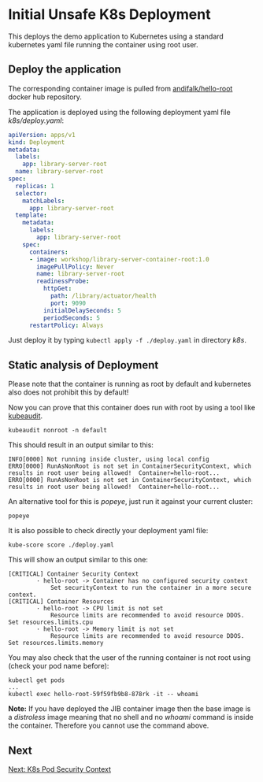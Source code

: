 # Initial Unsafe K8s Deployment

This deploys the demo application to Kubernetes using a standard kubernetes yaml file
running the container using root user.
  
## Deploy the application

The corresponding container image is pulled from [andifalk/hello-root](https://cloud.docker.com/repository/registry-1.docker.io/andifalk/hello-root) docker hub repository.

The application is deployed using the following deployment yaml file _k8s/deploy.yaml_:

```yaml
apiVersion: apps/v1
kind: Deployment
metadata:
  labels:
    app: library-server-root
  name: library-server-root
spec:
  replicas: 1
  selector:
    matchLabels:
      app: library-server-root
  template:
    metadata:
      labels:
        app: library-server-root
    spec:
      containers:
      - image: workshop/library-server-container-root:1.0
        imagePullPolicy: Never
        name: library-server-root
        readinessProbe:
          httpGet:
            path: /library/actuator/health
            port: 9090
          initialDelaySeconds: 5
          periodSeconds: 5
      restartPolicy: Always
```

Just deploy it by typing ```kubectl apply -f ./deploy.yaml``` in directory _k8s_.

## Static analysis of Deployment

Please note that the container is running as root by default and kubernetes
also does not prohibit this by default!

Now you can prove that this container does run with root by using a tool like [kubeaudit](https://github.com/Shopify/kubeaudit).

```shell
kubeaudit nonroot -n default
```

This should result in an output similar to this:

```shell
INFO[0000] Not running inside cluster, using local config
ERRO[0000] RunAsNonRoot is not set in ContainerSecurityContext, which results in root user being allowed!  Container=hello-root...
ERRO[0000] RunAsNonRoot is not set in ContainerSecurityContext, which results in root user being allowed!  Container=hello-root...
```

An alternative tool for this is _popeye_, just run it against your current cluster:

```shell
popeye
```

It is also possible to check directly your deployment yaml file:

```shell
kube-score score ./deploy.yaml
```

This will show an output similar to this one:

```shell
[CRITICAL] Container Security Context
        · hello-root -> Container has no configured security context
            Set securityContext to run the container in a more secure context.
[CRITICAL] Container Resources
        · hello-root -> CPU limit is not set
            Resource limits are recommended to avoid resource DDOS. Set resources.limits.cpu
        · hello-root -> Memory limit is not set
            Resource limits are recommended to avoid resource DDOS. Set resources.limits.memory
```

You may also check that the user of the running container is not root using (check your pod name before):

```shell
kubectl get pods
...
kubectl exec hello-root-59f59fb9b8-878rk -it -- whoami
```

__Note:__ If you have deployed the JIB container image then the base image is a _distroless_ image meaning that
no shell and no _whoami_ command is inside the container. Therefore you cannot use the command above.

## Next

[Next: K8s Pod Security Context](../step6-pod-security-context)

